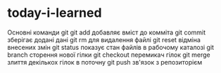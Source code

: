 # today-i-learned
Основні команди git 
git add добавляє вміст до комміта
git commit зберігає додані дані
git rm  для видалення файлі
git reset відміна внесених змін
git status показує стан файлів в рабочому каталозі
git branch сторення нової гілки
git checkout перемикач гілок
git merge злиття декількох гілок в поточну
git push зв'язок з репозиторієм
